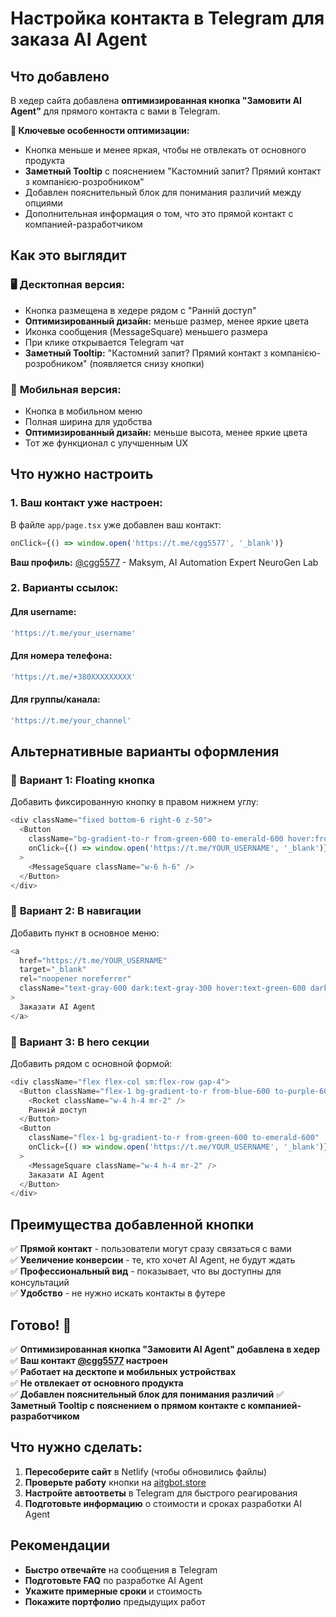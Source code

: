 # Настройка контакта в Telegram для заказа AI Agent

## Что добавлено

В хедер сайта добавлена **оптимизированная кнопка "Замовити AI Agent"** для прямого контакта с вами в Telegram.

**🎯 Ключевые особенности оптимизации:**
- Кнопка меньше и менее яркая, чтобы не отвлекать от основного продукта
- **Заметный Tooltip** с пояснением "Кастомний запит? Прямий контакт з компанією-розробником"
- Добавлен пояснительный блок для понимания различий между опциями
- Дополнительная информация о том, что это прямой контакт с компанией-разработчиком

## Как это выглядит

### 🖥️ **Десктопная версия:**
- Кнопка размещена в хедере рядом с "Ранній доступ"
- **Оптимизированный дизайн:** меньше размер, менее яркие цвета
- Иконка сообщения (MessageSquare) меньшего размера
- При клике открывается Telegram чат
- **Заметный Tooltip:** "Кастомний запит? Прямий контакт з компанією-розробником" (появляется снизу кнопки)

### 📱 **Мобильная версия:**
- Кнопка в мобильном меню
- Полная ширина для удобства
- **Оптимизированный дизайн:** меньше высота, менее яркие цвета
- Тот же функционал с улучшенным UX

## Что нужно настроить

### 1. **Ваш контакт уже настроен:**

В файле `app/page.tsx` уже добавлен ваш контакт:
```typescript
onClick={() => window.open('https://t.me/cgg5577', '_blank')}
```

**Ваш профиль:** [@cgg5577](https://t.me/cgg5577) - Maksym, AI Automation Expert NeuroGen Lab

### 2. **Варианты ссылок:**

#### Для username:
```typescript
'https://t.me/your_username'
```

#### Для номера телефона:
```typescript
'https://t.me/+380XXXXXXXXX'
```

#### Для группы/канала:
```typescript
'https://t.me/your_channel'
```

## Альтернативные варианты оформления

### 🎨 **Вариант 1: Floating кнопка**
Добавить фиксированную кнопку в правом нижнем углу:
```typescript
<div className="fixed bottom-6 right-6 z-50">
  <Button
    className="bg-gradient-to-r from-green-600 to-emerald-600 hover:from-green-700 hover:to-emerald-700 p-4 rounded-full shadow-lg hover:shadow-xl transition-all duration-300 hover:scale-110"
    onClick={() => window.open('https://t.me/YOUR_USERNAME', '_blank')}
  >
    <MessageSquare className="w-6 h-6" />
  </Button>
</div>
```

### 🎨 **Вариант 2: В навигации**
Добавить пункт в основное меню:
```typescript
<a 
  href="https://t.me/YOUR_USERNAME" 
  target="_blank" 
  rel="noopener noreferrer"
  className="text-gray-600 dark:text-gray-300 hover:text-green-600 dark:hover:text-green-400 transition-colors"
>
  Заказати AI Agent
</a>
```

### 🎨 **Вариант 3: В hero секции**
Добавить рядом с основной формой:
```typescript
<div className="flex flex-col sm:flex-row gap-4">
  <Button className="flex-1 bg-gradient-to-r from-blue-600 to-purple-600">
    <Rocket className="w-4 h-4 mr-2" />
    Ранній доступ
  </Button>
  <Button 
    className="flex-1 bg-gradient-to-r from-green-600 to-emerald-600"
    onClick={() => window.open('https://t.me/YOUR_USERNAME', '_blank')}
  >
    <MessageSquare className="w-4 h-4 mr-2" />
    Заказати AI Agent
  </Button>
</div>
```

## Преимущества добавленной кнопки

✅ **Прямой контакт** - пользователи могут сразу связаться с вами  
✅ **Увеличение конверсии** - те, кто хочет AI Agent, не будут ждать  
✅ **Профессиональный вид** - показывает, что вы доступны для консультаций  
✅ **Удобство** - не нужно искать контакты в футере  

## Готово! 🎉

✅ **Оптимизированная кнопка "Замовити AI Agent" добавлена в хедер**  
✅ **Ваш контакт [@cgg5577](https://t.me/cgg5577) настроен**  
✅ **Работает на десктопе и мобильных устройствах**  
✅ **Не отвлекает от основного продукта**  
✅ **Добавлен пояснительный блок для понимания различий**
✅ **Заметный Tooltip с пояснением о прямом контакте с компанией-разработчиком**

## Что нужно сделать:

1. **Пересоберите сайт** в Netlify (чтобы обновились файлы)
2. **Проверьте работу** кнопки на [aitgbot.store](https://aitgbot.store)
3. **Настройте автоответы** в Telegram для быстрого реагирования
4. **Подготовьте информацию** о стоимости и сроках разработки AI Agent

## Рекомендации

- **Быстро отвечайте** на сообщения в Telegram
- **Подготовьте FAQ** по разработке AI Agent
- **Укажите примерные сроки** и стоимость
- **Покажите портфолио** предыдущих работ

